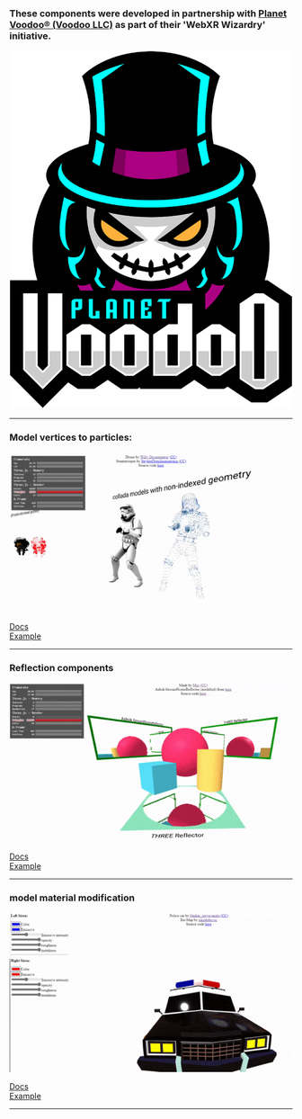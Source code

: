### These components were developed in partnership with [Planet Voodoo® (Voodoo LLC)](https://planetvoodoo.org/) as part of their 'WebXR Wizardry' initiative.
[![Logo](media/planet-voodoo.png)](https://planetvoodoo.org/)

<hr>

### Model vertices to particles:
![Particles](media/stormtroopers.gif "StormTroopers")

[Docs](./model-to-particles)<br>
[Example](https://gftruj.github.io/webzamples/PlanetVoodoo/model-to-particles)
<hr>

### Reflection components
![Reflections](media/mirrors.gif "mirrors")

[Docs](./reflection)<br>
[Example](https://gftruj.github.io/webzamples/PlanetVoodoo/reflection)
<hr>

### model material modification
![material-modifier](media/policecar.gif "policecar")

[Docs](./material-modifier)<br>
[Example](https://gftruj.github.io/webzamples/PlanetVoodoo/material-modifier)
<hr>
